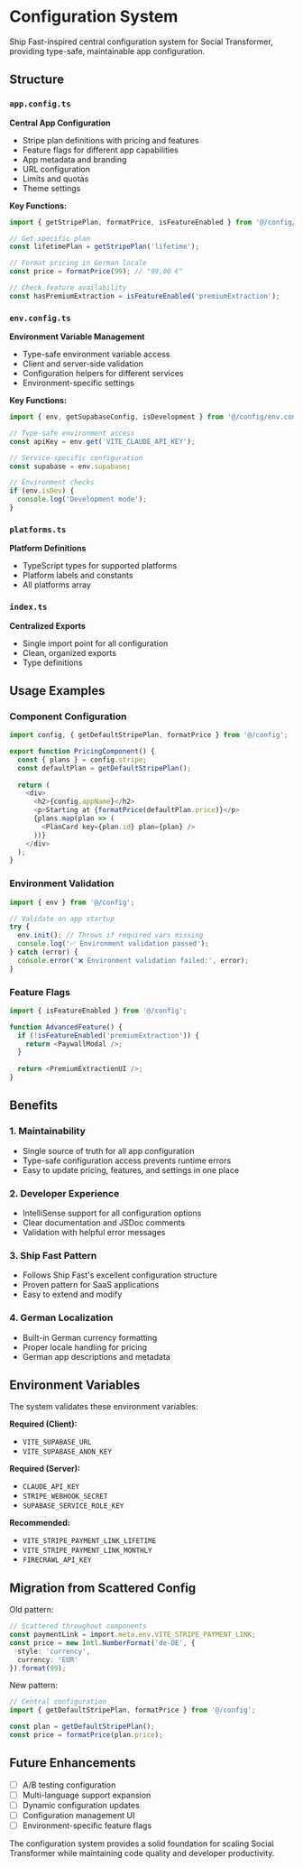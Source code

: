 # Configuration System

Ship Fast-inspired central configuration system for Social Transformer, providing type-safe, maintainable app configuration.

## Structure

### `app.config.ts`
**Central App Configuration**
- Stripe plan definitions with pricing and features
- Feature flags for different app capabilities
- App metadata and branding
- URL configuration
- Limits and quotas
- Theme settings

**Key Functions:**
```typescript
import { getStripePlan, formatPrice, isFeatureEnabled } from '@/config/app.config';

// Get specific plan
const lifetimePlan = getStripePlan('lifetime');

// Format pricing in German locale
const price = formatPrice(99); // "99,00 €"

// Check feature availability
const hasPremiumExtraction = isFeatureEnabled('premiumExtraction');
```

### `env.config.ts`
**Environment Variable Management**
- Type-safe environment variable access
- Client and server-side validation
- Configuration helpers for different services
- Environment-specific settings

**Key Functions:**
```typescript
import { env, getSupabaseConfig, isDevelopment } from '@/config/env.config';

// Type-safe environment access
const apiKey = env.get('VITE_CLAUDE_API_KEY');

// Service-specific configuration
const supabase = env.supabase;

// Environment checks
if (env.isDev) {
  console.log('Development mode');
}
```

### `platforms.ts` 
**Platform Definitions**
- TypeScript types for supported platforms
- Platform labels and constants
- All platforms array

### `index.ts`
**Centralized Exports**
- Single import point for all configuration
- Clean, organized exports
- Type definitions

## Usage Examples

### Component Configuration
```typescript
import config, { getDefaultStripePlan, formatPrice } from '@/config';

export function PricingComponent() {
  const { plans } = config.stripe;
  const defaultPlan = getDefaultStripePlan();
  
  return (
    <div>
      <h2>{config.appName}</h2>
      <p>Starting at {formatPrice(defaultPlan.price)}</p>
      {plans.map(plan => (
        <PlanCard key={plan.id} plan={plan} />
      ))}
    </div>
  );
}
```

### Environment Validation
```typescript
import { env } from '@/config';

// Validate on app startup
try {
  env.init(); // Throws if required vars missing
  console.log('✅ Environment validation passed');
} catch (error) {
  console.error('❌ Environment validation failed:', error);
}
```

### Feature Flags
```typescript
import { isFeatureEnabled } from '@/config';

function AdvancedFeature() {
  if (!isFeatureEnabled('premiumExtraction')) {
    return <PaywallModal />;
  }
  
  return <PremiumExtractionUI />;
}
```

## Benefits

### 1. **Maintainability**
- Single source of truth for all app configuration
- Type-safe configuration access prevents runtime errors
- Easy to update pricing, features, and settings in one place

### 2. **Developer Experience**
- IntelliSense support for all configuration options
- Clear documentation and JSDoc comments
- Validation with helpful error messages

### 3. **Ship Fast Pattern**
- Follows Ship Fast's excellent configuration structure
- Proven pattern for SaaS applications
- Easy to extend and modify

### 4. **German Localization**
- Built-in German currency formatting
- Proper locale handling for pricing
- German app descriptions and metadata

## Environment Variables

The system validates these environment variables:

**Required (Client):**
- `VITE_SUPABASE_URL`
- `VITE_SUPABASE_ANON_KEY`

**Required (Server):**
- `CLAUDE_API_KEY`
- `STRIPE_WEBHOOK_SECRET`
- `SUPABASE_SERVICE_ROLE_KEY`

**Recommended:**
- `VITE_STRIPE_PAYMENT_LINK_LIFETIME`
- `VITE_STRIPE_PAYMENT_LINK_MONTHLY`
- `FIRECRAWL_API_KEY`

## Migration from Scattered Config

Old pattern:
```typescript
// Scattered throughout components
const paymentLink = import.meta.env.VITE_STRIPE_PAYMENT_LINK;
const price = new Intl.NumberFormat('de-DE', { 
  style: 'currency', 
  currency: 'EUR' 
}).format(99);
```

New pattern:
```typescript
// Central configuration
import { getDefaultStripePlan, formatPrice } from '@/config';

const plan = getDefaultStripePlan();
const price = formatPrice(plan.price);
```

## Future Enhancements

- [ ] A/B testing configuration
- [ ] Multi-language support expansion
- [ ] Dynamic configuration updates
- [ ] Configuration management UI
- [ ] Environment-specific feature flags

The configuration system provides a solid foundation for scaling Social Transformer while maintaining code quality and developer productivity.